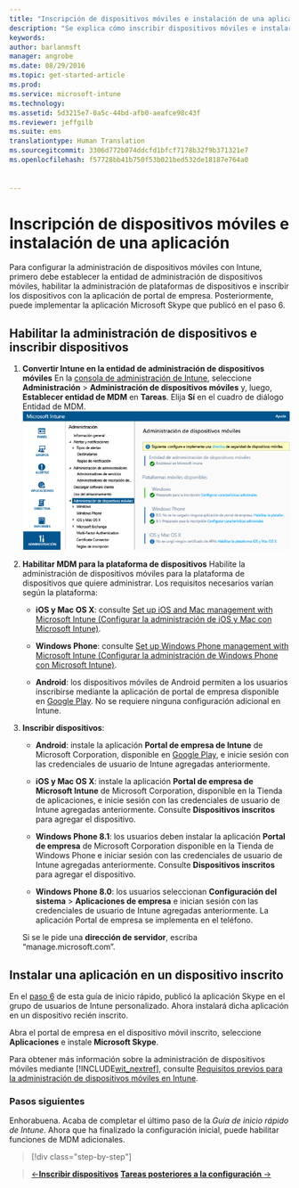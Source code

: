 ```yaml
---
title: "Inscripción de dispositivos móviles e instalación de una aplicación | Microsoft Intune"
description: "Se explica cómo inscribir dispositivos móviles e instalar una aplicación en un dispositivo inscrito en Intune."
keywords: 
author: barlanmsft
manager: angrobe
ms.date: 08/29/2016
ms.topic: get-started-article
ms.prod: 
ms.service: microsoft-intune
ms.technology: 
ms.assetid: 5d3215e7-0a5c-44bd-afb0-aeafce98c43f
ms.reviewer: jeffgilb
ms.suite: ems
translationtype: Human Translation
ms.sourcegitcommit: 3306d772b074ddcfd1bfcf7178b32f9b371321e7
ms.openlocfilehash: f57728bb41b750f53b021bed532de18187e764a0


---
```


# Inscripción de dispositivos móviles e instalación de una aplicación
Para configurar la administración de dispositivos móviles con Intune, primero debe establecer la entidad de administración de dispositivos móviles, habilitar la administración de plataformas de dispositivos e inscribir los dispositivos con la aplicación de portal de empresa. Posteriormente, puede implementar la aplicación Microsoft Skype que publicó en el paso 6.

## Habilitar la administración de dispositivos e inscribir dispositivos

1.  **Convertir Intune en la entidad de administración de dispositivos móviles** En la [consola de administración de Intune](https://manage.microsoft.com/), seleccione **Administración** > **Administración de dispositivos móviles** y, luego, **Establecer entidad de MDM** en **Tareas**.  Elija **Sí** en el cuadro de diálogo Entidad de MDM.
    ![Consola de administración. Establecer MDM en Intune](./media/mdmAuthority.png)

2.  **Habilitar MDM para la plataforma de dispositivos** Habilite la administración de dispositivos móviles para la plataforma de dispositivos que quiere administrar. Los requisitos necesarios varían según la plataforma:

    -   **iOS y Mac OS X**: consulte [Set up iOS and Mac management with Microsoft Intune (Configurar la administración de iOS y Mac con Microsoft Intune)](/intune/deploy-use/set-up-ios-and-mac-management-with-microsoft-intune).

    -   **Windows Phone**: consulte [Set up Windows Phone management with Microsoft Intune (Configurar la administración de Windows Phone con Microsoft Intune)](/intune/deploy-use/set-up-windows-phone-management-with-microsoft-intune).

    -   **Android**: los dispositivos móviles de Android permiten a los usuarios inscribirse mediante la aplicación de portal de empresa disponible en [Google Play](https://play.google.com/store/apps/details?id=com.skype.raider). No se requiere ninguna configuración adicional en Intune.

3.  **Inscribir dispositivos**:

    -   **Android**: instale la aplicación **Portal de empresa de Intune** de Microsoft Corporation, disponible en [Google Play](http://go.microsoft.com/fwlink/p/?LinkId=386612), e inicie sesión con las credenciales de usuario de Intune agregadas anteriormente.

    -   **iOS y Mac OS X**: instale la aplicación **Portal de empresa de Microsoft Intune** de Microsoft Corporation, disponible en la Tienda de aplicaciones, e inicie sesión con las credenciales de usuario de Intune agregadas anteriormente. Consulte **Dispositivos inscritos** para agregar el dispositivo.

    -   **Windows Phone 8.1**: los usuarios deben instalar la aplicación **Portal de empresa** de Microsoft Corporation disponible en la Tienda de Windows Phone e iniciar sesión con las credenciales de usuario de Intune agregadas anteriormente.  Consulte **Dispositivos inscritos** para agregar el dispositivo.

    -   **Windows Phone 8.0**: los usuarios seleccionan **Configuración del sistema** &gt; **Aplicaciones de empresa** e inician sesión con las credenciales de usuario de Intune agregadas anteriormente. La aplicación Portal de empresa se implementa en el teléfono.

    Si se le pide una **dirección de servidor**, escriba “manage.microsoft.com”.

## Instalar una aplicación en un dispositivo inscrito
En el [paso 6](start-with-a-paid-subscription-to-microsoft-intune-step-6.md) de esta guía de inicio rápido, publicó la aplicación Skype en el grupo de usuarios de Intune personalizado. Ahora instalará dicha aplicación en un dispositivo recién inscrito.

Abra el portal de empresa en el dispositivo móvil inscrito, seleccione **Aplicaciones** e instale **Microsoft Skype**.

Para obtener más información sobre la administración de dispositivos móviles mediante [!INCLUDE[wit_nextref](../includes/wit_nextref_md.md)], consulte [Requisitos previos para la administración de dispositivos móviles en Intune](/intune/deploy-use/prerequisites-for-enrollment).


### Pasos siguientes
Enhorabuena. Acaba de completar el último paso de la *Guía de inicio rápido de Intune*. Ahora que ha finalizado la configuración inicial, puede habilitar funciones de MDM adicionales.

>[!div class="step-by-step"]

>[&larr;**Inscribir dispositivos**](.\start-with-a-paid-subscription-to-microsoft-intune-step-8.md)      [**Tareas posteriores a la configuración** &rarr;](.\post-configuration-tasks.md)  



<!--HONumber=Oct16_HO3-->


